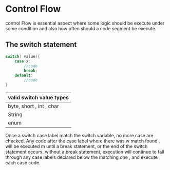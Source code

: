 # Control Flow

control Flow is essential aspect where some logic should be execute under some condition and also how often should a code segment be execute.

## The switch statement

```java
switch( value){
    case x:
        //code 
        break;
    default:
        //code
}
```
| valid switch value types|
| ---|
| byte, short , int , char|
| String | 
| enum|

Once a switch case label match the switch variable, no more case are checked. Any code after the case label where there was w match found , will be executed m until a break statement, or the end of the switch statement occurs. without a break statement, execution will continue to fall through any case labels declared below the matching one , and execute each case code. 
